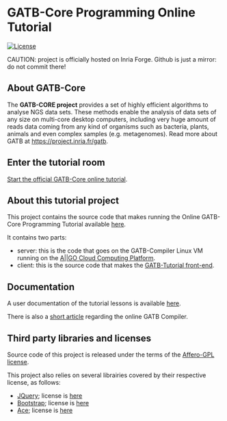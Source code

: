 # GATB-Core Programming Online Tutorial


[![License](http://img.shields.io/:license-Affero--GPL-blue.svg)](http://www.gnu.org/licenses/agpl-3.0.en.html)

CAUTION: project is officially hosted on Inria Forge. Github is just a mirror: do not commit there!

## About GATB-Core

The **GATB-CORE project** provides a set of highly efficient algorithms to analyse NGS data sets. These 
methods enable the analysis of data sets of any size on multi-core desktop computers, including very 
huge amount of reads data coming from any kind of organisms such as bacteria, plants, animals and 
even complex samples (e.g. metagenomes). Read more about GATB at <a href="https://project.inria.fr/gatb/">https://project.inria.fr/gatb</a>.
 
## Enter the tutorial room

[Start the official GATB-Core online tutorial](http://gatb-core.gforge.inria.fr/training).

## About this tutorial project

This project contains the source code that makes running the Online GATB-Core Programming Tutorial available [here](http://gatb-core.gforge.inria.fr/training).

It contains two parts:

* server: this is the code that goes on the GATB-Compiler Linux VM running on the [A||GO Cloud Computing Platform](https://allgo.inria.fr/).
* client: this is the source code that makes the [GATB-Tutorial front-end](http://gatb-core.gforge.inria.fr/training).

## Documentation

A user documentation of the tutorial lessons is available [here](https://github.com/GATB/gatb-core-tuto/wiki/Using-the-Online-GATB-Compiler).

There is also a [short article](https://github.com/GATB/gatb-core-tuto/wiki/How-does-the-online-GATB-compiler-work%3F) regarding the online GATB Compiler.

## Third party libraries and licenses

Source code of this project is released under the terms of the [Affero-GPL license](http://www.gnu.org/licenses/agpl-3.0.en.html).

This project also relies on several librairies covered by their respective license, as follows:

* [JQuery](https://jquery.com/); license is [here](https://github.com/jquery/jquery/blob/master/LICENSE.txt)
* [Bootstrap](http://getbootstrap.com/); license is [here](https://github.com/twbs/bootstrap/blob/master/LICENSE)
* [Ace](https://ace.c9.io); license is [here](https://github.com/ajaxorg/ace/blob/master/LICENSE)

